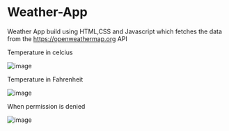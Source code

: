 # Weather-App

Weather App build using HTML,CSS and Javascript which fetches the data from the https://openweathermap.org API 

Temperature in celcius

![image](https://user-images.githubusercontent.com/90645693/167922281-80204342-8240-4637-9015-884169d7348e.png)

Temperature in Fahrenheit

![image](https://user-images.githubusercontent.com/90645693/167922322-5a53a7c0-85ef-468a-8f73-004d2b7f2850.png)

When permission is denied

![image](https://user-images.githubusercontent.com/90645693/167922360-bc728a91-712e-4767-ba4f-a1d576e4e555.png)

